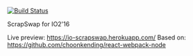 [![Build Status](https://travis-ci.org/tymoteuszb/io-scrapswap.svg?branch=master)](https://travis-ci.org/tymoteuszb/io-scrapswap)

ScrapSwap for IO2'16

Live preview: https://io-scrapswap.herokuapp.com/
Based on: https://github.com/choonkending/react-webpack-node